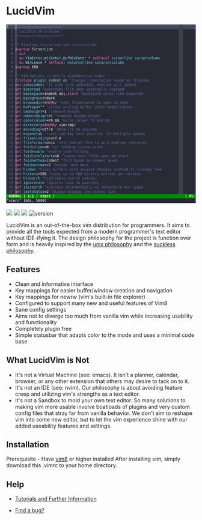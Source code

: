# LucidVim

![lucidvim demo](lucidvim.gif)


[<img src="https://badgen.net/badge/donate/liberapay/purple">](https://liberapay.com/elucid8/donate)
[<img src="https://badgen.net/badge/donate/PayPal/purple">](https://www.paypal.com/cgi-bin/webscr?cmd=_donations&business=48LBBPC7APRJA&currency_code=USD&source=url)
[<img src="https://badgen.net/badge/%E2%9A%96/GPL3/blue">](https://www.gnu.org/licenses/gpl-3.0.txt)
![version](https://badgen.net/badge/version/beta.1)

LucidVim is an out-of-the-box vim distribution for programmers. It aims to
provide all the tools expected from a modern programmer's text editor without
IDE-ifying it. The design philosophy for the project is function over form and
is heavily inspired by the 
[unix philosophy](http://www.catb.org/esr/writings/taoup/html/ch01s06.html)
 and the [suckless philosophy](https://suckless.org/philosophy).

## Features
* Clean and informative interface
* Key mappings for easier buffer/window creation and navigation
* Key mappings for newrw (vim's built-in file explorer)
* Configured to support many new and useful features of Vim8
* Sane config settings
* Aims not to diverge too much from vanilla vim while increasing usability and
  functionality
* Completely plugin free
* Simple statusbar that adapts color to the mode and uses a minimal code base

## What LucidVim is Not
* It's not a Virtual Machine (see: emacs). It isn't a planner, calendar, browser, 
or any other extension that others may desire to tack on to it.
* It's not an IDE (see: nvim). Our philosophy is about avoiding feature creep
  and utilizing vim's strengths as a text editor.
* It's not a Sandbox to mold your own text editor. So many solutions to making
  vim more usable involve boatloads of plugins and very custom config files that
  stray far from vanilla behavior. We don't aim to reshape vim into some new
  editor, but to let the vim experience shine with our added useability
  features and settings.

## Installation
Prerequisite - Have [vim8](http://www.vim.org) or higher installed 
After installing vim, simply download this .vimrc to your home directory.

## Help
* [Tutorials and Further Information](https://elucid8.github.io/lucidvim)

* [Find a bug?](https://github.com/elucid8/lucidvim/issues/new)
